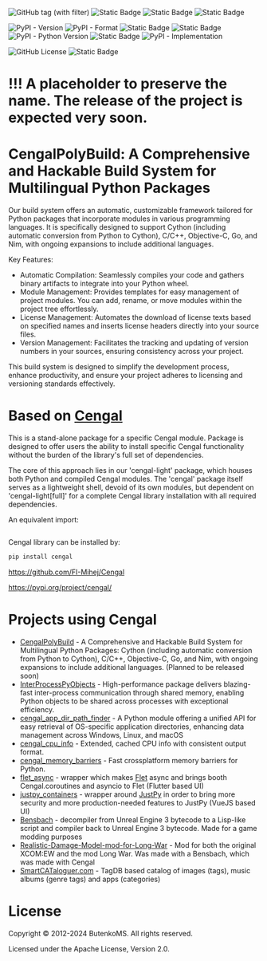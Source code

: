 ![GitHub tag (with filter)](https://img.shields.io/github/v/tag/FI-Mihej/InterProcessPyObjects) ![Static Badge](https://img.shields.io/badge/OS-Linux_%7C_Windows_%7C_macOS-blue) ![Static Badge](https://img.shields.io/badge/coverage-47%25-blue) ![Static Badge](https://img.shields.io/badge/covered_lines_of_code-2508-blue)

![PyPI - Version](https://img.shields.io/pypi/v/InterProcessPyObjects) ![PyPI - Format](https://img.shields.io/pypi/format/cengal-light?color=darkgreen) ![Static Badge](https://img.shields.io/badge/wheels-Linux_%7C_Windows_%7C_macOS-blue) ![Static Badge](https://img.shields.io/badge/Architecture-x86__64_%7C_ARM__64-blue) ![PyPI - Python Version](https://img.shields.io/pypi/pyversions/cengal-light) ![Static Badge](https://img.shields.io/badge/PyPy-3.8_%7C_3.9_%7C_3.10-blue) ![PyPI - Implementation](https://img.shields.io/pypi/implementation/cengal-light) 

![GitHub License](https://img.shields.io/github/license/FI-Mihej/InterProcessPyObjects?color=darkgreen) ![Static Badge](https://img.shields.io/badge/API_status-Stable-darkgreen)

# !!! A placeholder to preserve the name. The release of the project is expected very soon.

# CengalPolyBuild: A Comprehensive and Hackable Build System for Multilingual Python Packages

Our build system offers an automatic, customizable framework tailored for Python packages that incorporate modules in various programming languages. It is specifically designed to support Cython (including automatic conversion from Python to Cython), C/C++, Objective-C, Go, and Nim, with ongoing expansions to include additional languages.

Key Features:

* Automatic Compilation: Seamlessly compiles your code and gathers binary artifacts to integrate into your Python wheel.
* Module Management: Provides templates for easy management of project modules. You can add, rename, or move modules within the project tree effortlessly.
* License Management: Automates the download of license texts based on specified names and inserts license headers directly into your source files.
* Version Management: Facilitates the tracking and updating of version numbers in your sources, ensuring consistency across your project.

This build system is designed to simplify the development process, enhance productivity, and ensure your project adheres to licensing and versioning standards effectively.

# Based on [Cengal](https://github.com/FI-Mihej/Cengal)

This is a stand-alone package for a specific Cengal module. Package is designed to offer users the ability to install specific Cengal functionality without the burden of the library's full set of dependencies.

The core of this approach lies in our 'cengal-light' package, which houses both Python and compiled Cengal modules. The 'cengal' package itself serves as a lightweight shell, devoid of its own modules, but dependent on 'cengal-light[full]' for a complete Cengal library installation with all required dependencies.

An equivalent import:
```python
```

Cengal library can be installed by:

```bash
pip install cengal
```

https://github.com/FI-Mihej/Cengal

https://pypi.org/project/cengal/


# Projects using Cengal

* [CengalPolyBuild](https://github.com/FI-Mihej/CengalPolyBuild) - A Comprehensive and Hackable Build System for Multilingual Python Packages: Cython (including automatic conversion from Python to Cython), C/C++, Objective-C, Go, and Nim, with ongoing expansions to include additional languages. (Planned to be released soon) 
* [InterProcessPyObjects](https://github.com/FI-Mihej/InterProcessPyObjects) - High-performance package delivers blazing-fast inter-process communication through shared memory, enabling Python objects to be shared across processes with exceptional efficiency. 
* [cengal_app_dir_path_finder](https://github.com/FI-Mihej/cengal_app_dir_path_finder) - A Python module offering a unified API for easy retrieval of OS-specific application directories, enhancing data management across Windows, Linux, and macOS 
* [cengal_cpu_info](https://github.com/FI-Mihej/cengal_cpu_info) - Extended, cached CPU info with consistent output format.
* [cengal_memory_barriers](https://github.com/FI-Mihej/cengal_memory_barriers) - Fast crossplatform memory barriers for Python.
* [flet_async](https://github.com/FI-Mihej/flet_async) - wrapper which makes [Flet](https://github.com/flet-dev/flet) async and brings booth Cengal.coroutines and asyncio to Flet (Flutter based UI)
* [justpy_containers](https://github.com/FI-Mihej/justpy_containers) - wrapper around [JustPy](https://github.com/justpy-org/justpy) in order to bring more security and more production-needed features to JustPy (VueJS based UI)
* [Bensbach](https://github.com/FI-Mihej/Bensbach) - decompiler from Unreal Engine 3 bytecode to a Lisp-like script and compiler back to Unreal Engine 3 bytecode. Made for a game modding purposes
* [Realistic-Damage-Model-mod-for-Long-War](https://github.com/FI-Mihej/Realistic-Damage-Model-mod-for-Long-War) - Mod for both the original XCOM:EW and the mod Long War. Was made with a Bensbach, which was made with Cengal
* [SmartCATaloguer.com](http://www.smartcataloguer.com/index.html) - TagDB based catalog of images (tags), music albums (genre tags) and apps (categories)

# License

Copyright © 2012-2024 ButenkoMS. All rights reserved.

Licensed under the Apache License, Version 2.0.

